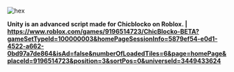 ![hex](https://user-images.githubusercontent.com/112278719/212500803-2985f7cf-b817-4e5e-909d-e460eca330ed.png)

**Unity is an advanced script made for Chicblocko on Roblox. | https://www.roblox.com/games/9196514723/ChicBlocko-BETA?gameSetTypeId=100000003&homePageSessionInfo=5879ef54-e0d1-4522-a662-0bd97a7de864&isAd=false&numberOfLoadedTiles=6&page=homePage&placeId=9196514723&position=3&sortPos=0&universeId=3449433624**
